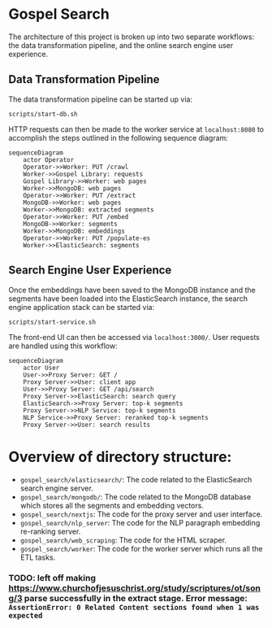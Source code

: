 # Gospel Search

The architecture of this project is broken up into two separate workflows: the data transformation pipeline, and the online search engine user experience.

## Data Transformation Pipeline

The data transformation pipeline can be started up via:

```shell
scripts/start-db.sh
```

HTTP requests can then be made to the worker service at `localhost:8080` to accomplish the steps outlined in the following sequence diagram:

```mermaid
sequenceDiagram
    actor Operator
    Operator->>Worker: PUT /crawl
    Worker->>Gospel Library: requests
    Gospel Library->>Worker: web pages
    Worker->>MongoDB: web pages
    Operator->>Worker: PUT /extract
    MongoDB->>Worker: web pages
    Worker->>MongoDB: extracted segments
    Operator->>Worker: PUT /embed
    MongoDB->>Worker: segments
    Worker->>MongoDB: embeddings
    Operator->>Worker: PUT /populate-es
    Worker->>ElasticSearch: segments
```

## Search Engine User Experience

Once the embeddings have been saved to the MongoDB instance and the segments have been loaded into the ElasticSearch instance, the search engine application stack can be started via:

```shell
scripts/start-service.sh
```

The front-end UI can then be accessed via `localhost:3000/`. User requests are handled using this workflow:

```mermaid
sequenceDiagram
    actor User
    User->>Proxy Server: GET /
    Proxy Server->>User: client app
    User->>Proxy Server: GET /api/search
    Proxy Server->>ElasticSearch: search query
    ElasticSearch->>Proxy Server: top-k segments
    Proxy Server->>NLP Service: top-k segments
    NLP Service->>Proxy Server: reranked top-k segments
    Proxy Server->>User: search results
```


# Overview of directory structure:

- `gospel_search/elasticsearch/`: The code related to the ElasticSearch search engine server.
- `gospel_search/mongodb/`: The code related to the MongoDB database which stores all the segments and embedding vectors.
- `gospel_search/nextjs`: The code for the proxy server and user interface.
- `gospel_search/nlp_server`: The code for the NLP paragraph embedding re-ranking server.
- `gospel_search/web_scraping`: The code for the HTML scraper.
- `gospel_search/worker`: The code for the worker server which runs all the ETL tasks.

### TODO: left off making https://www.churchofjesuschrist.org/study/scriptures/ot/song/3 parse successfully in the extract stage. Error message: `AssertionError: 0 Related Content sections found when 1 was expected`
